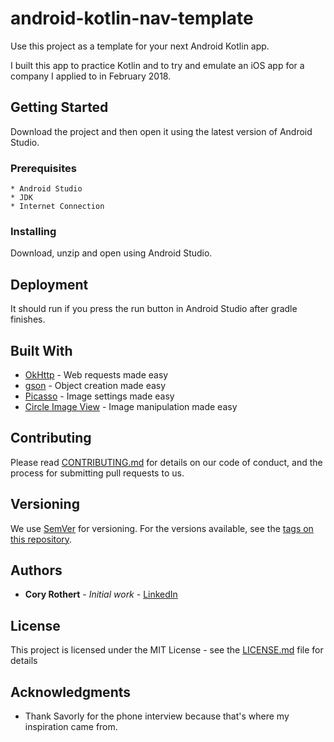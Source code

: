# android-kotlin-nav-template

Use this project as a template for your next Android Kotlin app.

I built this app to practice Kotlin and to try and emulate an iOS app for a company I applied to in February 2018.

## Getting Started

Download the project and then open it using the latest version of Android Studio.

### Prerequisites

```
* Android Studio
* JDK
* Internet Connection
```

### Installing

Download, unzip and open using Android Studio.

## Deployment

It should run if you press the run button in Android Studio after gradle finishes.

## Built With

* [OkHttp](https://github.com/square/okhttp) - Web requests made easy
* [gson](https://github.com/google/gson) - Object creation made easy
* [Picasso](https://github.com/square/picasso) - Image settings made easy
* [Circle Image View](https://github.com/hdodenhof/CircleImageView) - Image manipulation made easy

## Contributing

Please read [CONTRIBUTING.md](https://gist.github.com/PurpleBooth/b24679402957c63ec426) for details on our code of conduct, and the process for submitting pull requests to us.

## Versioning

We use [SemVer](http://semver.org/) for versioning. For the versions available, see the [tags on this repository](https://github.com/your/project/tags).

## Authors

* **Cory Rothert** - *Initial work* - [LinkedIn](https://www.linkedin.com/in/cory-rothert/)

## License

This project is licensed under the MIT License - see the [LICENSE.md](LICENSE.md) file for details

## Acknowledgments

* Thank Savorly for the phone interview because that's where my inspiration came from.
